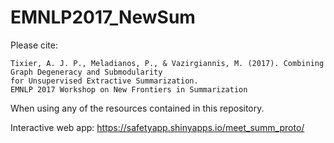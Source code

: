 # EMNLP2017_NewSum
Please cite:

```
Tixier, A. J. P., Meladianos, P., & Vazirgiannis, M. (2017). Combining Graph Degeneracy and Submodularity 
for Unsupervised Extractive Summarization. 
EMNLP 2017 Workshop on New Frontiers in Summarization
```

When using any of the resources contained in this repository.

Interactive web app: https://safetyapp.shinyapps.io/meet_summ_proto/
